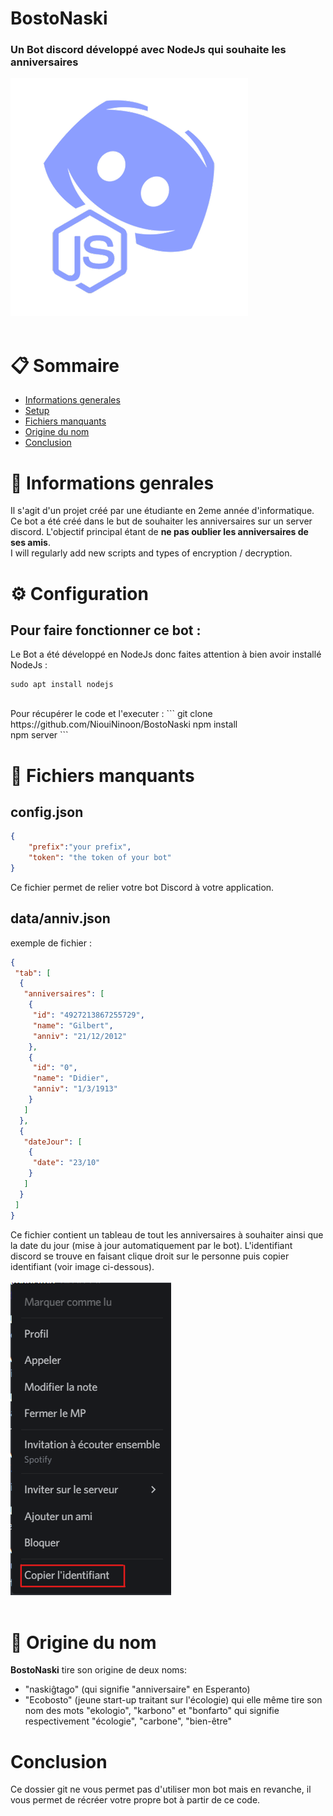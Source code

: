 # BostoNaski
### Un Bot discord développé avec NodeJs qui souhaite les anniversaires
![](discordjs.png)
<br><br>

# __📋 Sommaire__
* [Informations generales](#📖informations-genrales)
* [Setup](#setup)
* [Fichiers manquants](#fichiers-manquants)
* [Origine du nom](#origine-du-nom)
* [Conclusion](#conclusion)

# __📖 Informations genrales__
Il s'agit d'un projet créé par une étudiante en 2eme année d'informatique.
Ce bot a été créé dans le but de souhaiter les anniversaires sur un server discord.
L'objectif principal étant de **ne pas oublier les anniversaires de ses amis**.<br>
I will regularly add new scripts and types of encryption / decryption.

# __⚙️ Configuration__
## Pour faire fonctionner ce bot :
Le Bot a été développé en NodeJs donc faites attention à bien avoir installé NodeJs : 
```
sudo apt install nodejs
```
<br>
Pour récupérer le code et l'executer :
```
git clone https://github.com/NiouiNinoon/BostoNaski <wbr>
npm install<br>
npm server
```

# __📝 Fichiers manquants__
## __config.json__<br>
```json
{
    "prefix":"your prefix",
    "token": "the token of your bot"
}
```
Ce fichier permet de relier votre bot Discord à votre application.

## __data/anniv.json__<br>
exemple de fichier :
```json
{
 "tab": [
  {
   "anniversaires": [
    {
     "id": "4927213867255729",
     "name": "Gilbert",
     "anniv": "21/12/2012"
    },
    {
     "id": "0",
     "name": "Didier",
     "anniv": "1/3/1913"
    }
   ]
  },
  {
   "dateJour": [
    {
     "date": "23/10"
    }
   ]
  }
 ]
}
```
Ce fichier contient un tableau de tout les anniversaires à souhaiter ainsi que la date du jour (mise à jour automatiquement par le bot).
L'identifiant discord se trouve en faisant clique droit sur le personne puis copier identifiant (voir image ci-dessous).<br><br>
![](id.png)<br><br>



# __🌱 Origine du nom__
**BostoNaski** tire son origine de deux noms:<br>
 - "naskiĝtago" (qui signifie "anniversaire" en Esperanto) 
 - "Ecobosto" (jeune start-up traitant sur l'écologie) qui elle même tire son nom des mots "ekologio", "karbono" et "bonfarto" 
    qui signifie respectivement "écologie", "carbone", "bien-être"

# __Conclusion__
Ce dossier git ne vous permet pas d'utiliser mon bot mais en revanche, il vous permet de récréer votre propre bot à partir de ce code.

